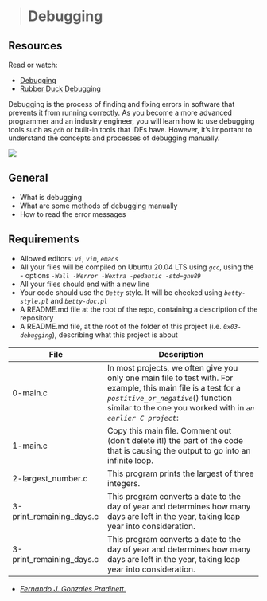 ># Debugging

## Resources
Read or watch:

- [Debugging](https://en.wikipedia.org/wiki/Debugging)
- [Rubber Duck Debugging](https://www.thoughtfulcode.com/rubber-duck-debugging-psychology/)

Debugging is the process of finding and fixing errors in software that prevents it from running correctly. As you become a more advanced programmer and an industry engineer, you will learn how to use debugging tools such as _`gdb`_ or built-in tools that IDEs have. However, it’s important to understand the concepts and processes of debugging manually.

![](https://www.thoughtfulcode.com/wp-content/uploads/2019/01/rubber-duck-debugging-and-psychology-sunglassed-rubber-duck-1272x848.jpg)

## General

- What is debugging
- What are some methods of debugging manually
- How to read the error messages

## Requirements

- Allowed editors: _`vi`_, _`vim`_, _`emacs`_
- All your files will be compiled on Ubuntu 20.04 LTS using _`gcc`_, using the - options _`-Wall -Werror -Wextra -pedantic -std=gnu89`_
- All your files should end with a new line
- Your code should use the _`Betty`_ style. It will be checked using _`betty-style.pl`_ and _`betty-doc.pl`_
- A README.md file at the root of the repo, containing a description of the repository
- A README.md file, at the root of the folder of this project (i.e. _`0x03-debugging`_), describing what this project is about

| **File** | **Description** |
| ------ | ------ |
| 0-main.c | In most projects, we often give you only one main file to test with. For example, this main file is a test for a _`postitive_or_negative`_() function similar to the one you worked with in _`an earlier C project`_: |
| 1-main.c | Copy this main file. Comment out (don’t delete it!) the part of the code that is causing the output to go into an infinite loop. |
| 2-largest_number.c | This program prints the largest of three integers. |
| 3-print_remaining_days.c | This program converts a date to the day of year and determines how many days are left in the year, taking leap year into consideration. |
| 3-print_remaining_days.c | This program converts a date to the day of year and determines how many days are left in the year, taking leap year into consideration. |

 - [_Fernando J. Gonzales Pradinett._](https://twitter.com/gpradinett) 